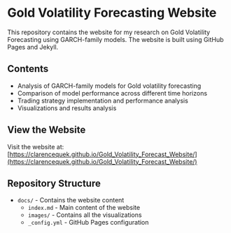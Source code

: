 # Gold Volatility Forecasting Website

This repository contains the website for my research on Gold Volatility Forecasting using GARCH-family models. The website is built using GitHub Pages and Jekyll.

## Contents

- Analysis of GARCH-family models for Gold volatility forecasting
- Comparison of model performance across different time horizons
- Trading strategy implementation and performance analysis
- Visualizations and results analysis

## View the Website

Visit the website at: [https://clarencequek.github.io/Gold_Volatility_Forecast_Website/](https://clarencequek.github.io/Gold_Volatility_Forecast_Website/)

## Repository Structure

- `docs/` - Contains the website content
  - `index.md` - Main content of the website
  - `images/` - Contains all the visualizations
  - `_config.yml` - GitHub Pages configuration

